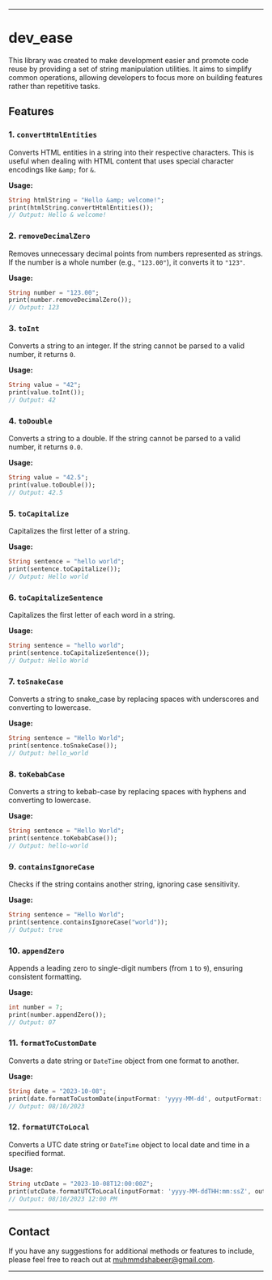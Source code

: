 
---

# dev_ease

This library was created to make development easier and promote code reuse by providing a set of string manipulation utilities. It aims to simplify common operations, allowing developers to focus more on building features rather than repetitive tasks.

## Features

### 1. `convertHtmlEntities`
Converts HTML entities in a string into their respective characters. This is useful when dealing with HTML content that uses special character encodings like `&amp;` for `&`.

**Usage:**
```dart
String htmlString = "Hello &amp; welcome!";
print(htmlString.convertHtmlEntities()); 
// Output: Hello & welcome!
```

### 2. `removeDecimalZero`
Removes unnecessary decimal points from numbers represented as strings. If the number is a whole number (e.g., `"123.00"`), it converts it to `"123"`.

**Usage:**
```dart
String number = "123.00";
print(number.removeDecimalZero()); 
// Output: 123
```

### 3. `toInt`
Converts a string to an integer. If the string cannot be parsed to a valid number, it returns `0`.

**Usage:**
```dart
String value = "42";
print(value.toInt()); 
// Output: 42
```

### 4. `toDouble`
Converts a string to a double. If the string cannot be parsed to a valid number, it returns `0.0`.

**Usage:**
```dart
String value = "42.5";
print(value.toDouble()); 
// Output: 42.5
```

### 5. `toCapitalize`
Capitalizes the first letter of a string.

**Usage:**
```dart
String sentence = "hello world";
print(sentence.toCapitalize()); 
// Output: Hello world
```

### 6. `toCapitalizeSentence`
Capitalizes the first letter of each word in a string.

**Usage:**
```dart
String sentence = "hello world";
print(sentence.toCapitalizeSentence()); 
// Output: Hello World
```

### 7. `toSnakeCase`
Converts a string to snake_case by replacing spaces with underscores and converting to lowercase.

**Usage:**
```dart
String sentence = "Hello World";
print(sentence.toSnakeCase()); 
// Output: hello_world
```

### 8. `toKebabCase`
Converts a string to kebab-case by replacing spaces with hyphens and converting to lowercase.

**Usage:**
```dart
String sentence = "Hello World";
print(sentence.toKebabCase()); 
// Output: hello-world
```

### 9. `containsIgnoreCase`
Checks if the string contains another string, ignoring case sensitivity.

**Usage:**
```dart
String sentence = "Hello World";
print(sentence.containsIgnoreCase("world")); 
// Output: true
```

### 10. `appendZero`
Appends a leading zero to single-digit numbers (from `1` to `9`), ensuring consistent formatting.

**Usage:**
```dart
int number = 7;
print(number.appendZero()); 
// Output: 07
```

### 11. `formatToCustomDate`
Converts a date string or `DateTime` object from one format to another.

**Usage:**
```dart
String date = "2023-10-08";
print(date.formatToCustomDate(inputFormat: 'yyyy-MM-dd', outputFormat: 'dd/MM/yyyy'));
// Output: 08/10/2023
```

### 12. `formatUTCToLocal`
Converts a UTC date string or `DateTime` object to local date and time in a specified format.

**Usage:**
```dart
String utcDate = "2023-10-08T12:00:00Z";
print(utcDate.formatUTCToLocal(inputFormat: 'yyyy-MM-ddTHH:mm:ssZ', outputFormat: 'dd/MM/yyyy hh:mm a'));
// Output: 08/10/2023 12:00 PM
```

---

## Contact

If you have any suggestions for additional methods or features to include, please feel free to reach out at [muhmmdshabeer@gmail.com](mailto:muhmmdshabeer@gmail.com).

---

